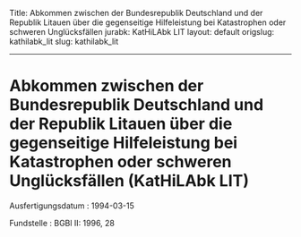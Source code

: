 Title: Abkommen zwischen der Bundesrepublik Deutschland und der Republik Litauen über
  die gegenseitige Hilfeleistung bei Katastrophen oder schweren Unglücksfällen
jurabk: KatHiLAbk LIT
layout: default
origslug: kathilabk_lit
slug: kathilabk_lit

---

# Abkommen zwischen der Bundesrepublik Deutschland und der Republik Litauen über die gegenseitige Hilfeleistung bei Katastrophen oder schweren Unglücksfällen (KatHiLAbk LIT)

Ausfertigungsdatum
:   1994-03-15

Fundstelle
:   BGBl II: 1996, 28

